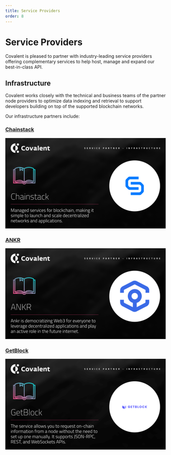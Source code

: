```yaml
---
title: Service Providers
order: 8
---
```


# Service Providers
Covalent is pleased to partner with industry-leading service providers offering complementary services to help host, manage and expand our best-in-class API.

## Infrastructure
Covalent works closely with the technical and business teams of the partner node providers to optimize data indexing and retrieval to support developers building on top of the supported blockchain networks. 

Our infrastructure partners include:

### [Chainstack](/service-providers/chainstack)
[![Chainstack](./images/chainstack-banner.png)](/service-providers/chainstack)

### [ANKR](/service-providers/ankr)
[![ANKR](./images/ankr-banner.png)](/service-providers/ankr)

### [GetBlock](/service-providers/getblock)
[![GetBlock](./images/getblock-banner.png)](/service-providers/getblock)
